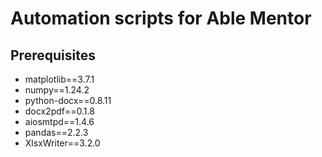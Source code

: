 # Automation scripts for Able Mentor

## Prerequisites
- matplotlib==3.7.1
- numpy==1.24.2
- python-docx==0.8.11
- docx2pdf==0.1.8
- aiosmtpd==1.4.6
- pandas==2.2.3
- XlsxWriter==3.2.0
